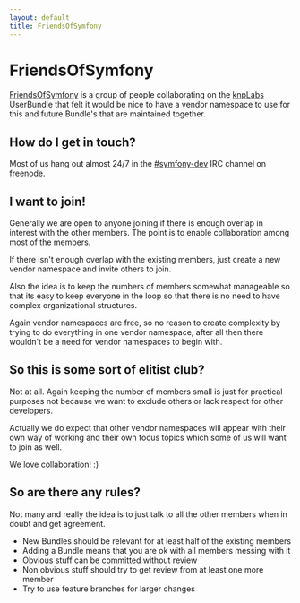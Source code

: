 ```yaml
---
layout: default
title: FriendsOfSymfony
---
```


FriendsOfSymfony
======

[FriendsOfSymfony][fos] is a group of people collaborating on the [knpLabs][knpLabs] UserBundle that felt it would be nice to have a vendor namespace to use for this and future Bundle's that are maintained together.

How do I get in touch?
----------------------

Most of us hang out almost 24/7 in the [#symfony-dev][channel] IRC channel on [freenode][freenode].

I want to join!
---------------

Generally we are open to anyone joining if there is enough overlap in interest with the other members.
The point is to enable collaboration among most of the members.

If there isn't enough overlap with the existing members, just create a new vendor namespace and invite others to join.

Also the idea is to keep the numbers of members somewhat manageable so that its easy to keep everyone in the loop so that there is no need to have complex organizational structures.

Again vendor namespaces are free, so no reason to create complexity by trying to do everything in one vendor namespace, after all then there wouldn't be a need for vendor namespaces to begin with.

So this is some sort of elitist club?
-------------------------------------

Not at all. Again keeping the number of members small is just for practical purposes not because we want to exclude others or lack respect for other developers.

Actually we do expect that other vendor namespaces will appear with their own way of working
and their own focus topics which some of us will want to join as well.

We love collaboration! :)

So are there any rules?
-----------------------

Not many and really the idea is to just talk to all the other members when in doubt and get agreement.

 * New Bundles should be relevant for at least half of the existing members
 * Adding a Bundle means that you are ok with all members messing with it
 * Obvious stuff can be committed without review
 * Non obvious stuff should try to get review from at least one more member
 * Try to use feature branches for larger changes

[channel]: irc://irc.freenode.org:6665/symfony-dev
[freenode]: http://freenode.org
[fos]: https://github.com/FriendsOfSymfony
[knpLabs]: https://github.com/knplabs
